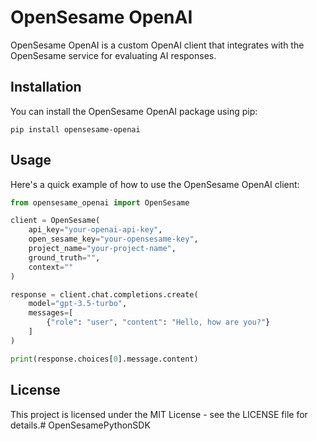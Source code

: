 # OpenSesame OpenAI

OpenSesame OpenAI is a custom OpenAI client that integrates with the OpenSesame service for evaluating AI responses.

## Installation

You can install the OpenSesame OpenAI package using pip:

```
pip install opensesame-openai
```

## Usage

Here's a quick example of how to use the OpenSesame OpenAI client:

```python
from opensesame_openai import OpenSesame

client = OpenSesame(
    api_key="your-openai-api-key",
    open_sesame_key="your-opensesame-key",
    project_name="your-project-name",
    ground_truth="",
    context=""
)

response = client.chat.completions.create(
    model="gpt-3.5-turbo",
    messages=[
        {"role": "user", "content": "Hello, how are you?"}
    ]
)

print(response.choices[0].message.content)
```

## License

This project is licensed under the MIT License - see the LICENSE file for details.# OpenSesamePythonSDK
